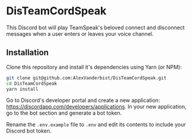 # DisTeamCordSpeak

This Discord bot will play TeamSpeak's beloved connect and disconnect messages when a user enters or leaves your voice channel.

## Installation

Clone this repository and install it's dependencies using Yarn (or NPM):

```bash
git clone git@github.com:AlexVanderbist/DisTeamCordSpeak.git
cd DisTeamCordSpeak
yarn install
```

Go to Discord's developer portal and create a new application: https://discordapp.com/developers/applications. In your new application, go to the bot section and generate a bot token.

Rename the `.env.example` file to `.env` and edit its contents to include your Discord bot token.
